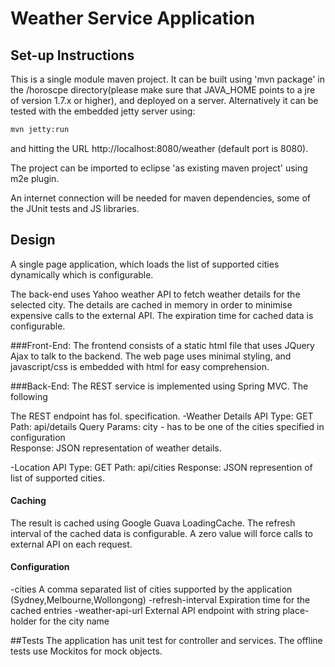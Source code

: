 # Weather Service Application

## Set-up Instructions
This is a single module maven project. It can be built using 'mvn package' in the /horoscpe directory(please make sure that JAVA_HOME points to a jre of version 1.7.x or higher), and deployed on a server. Alternatively it can be tested with the embedded jetty server using:
```sh
mvn jetty:run
```
and hitting the URL http://localhost:8080/weather (default port is 8080).

The project can be imported to eclipse 'as existing maven project' using m2e plugin.

An internet connection will be needed for maven dependencies, some of the JUnit tests and JS libraries.

## Design
A single page application, which loads the list of supported cities dynamically which is configurable.

The  back-end uses Yahoo weather API to fetch weather details for the selected city. The details are cached in memory in order to minimise expensive calls to the external API. The expiration time for cached data is configurable.

###Front-End:
The frontend consists of a static html file that uses JQuery Ajax to talk to the backend. The web page uses minimal styling, and javascript/css is embedded with html for easy comprehension. 

###Back-End:
The REST service is implemented using Spring MVC. The following 

The REST endpoint has fol. specification.
-Weather Details API
Type: GET
Path: api/details
Query Params: 
city - has to be one of the cities specified in configuration   
Response:
JSON representation of weather details.

-Location API
Type: GET
Path: api/cities
Response:
JSON represention of list of supported cities.
#### Caching

The result is cached using Google Guava LoadingCache. The refresh interval of the cached data is configurable. A zero value will force calls to external API on each request.
 
#### Configuration

-cities
A comma separated list of cities supported by the application (Sydney,Melbourne,Wollongong)
-refresh-interval
Expiration time for the cached entries
-weather-api-url
External API endpoint with string place-holder for the city name

##Tests
The application has unit test for controller and services. The offline tests use Mockitos for mock objects. 


